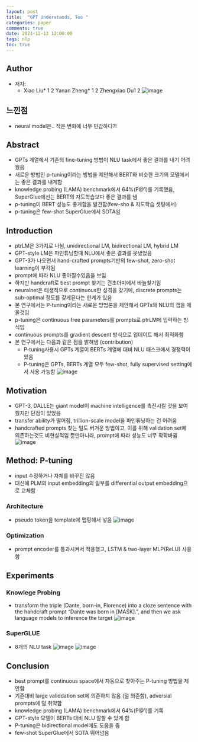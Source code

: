 ```yaml
---
layout: post
title:  "GPT Understands, Too "
categories: paper
comments: true
date: 2021-12-13 12:00:00
tags: nlp
toc: true
---
```


## Author
- 저자:
    - Xiao Liu* 1 2 Yanan Zheng* 1 2 Zhengxiao Du1 2
![image](https://user-images.githubusercontent.com/7252598/145810635-fed565cc-3a42-4a88-b65c-87ffad8199af.png)

## 느낀점
- neural model은.. 작은 변화에 너무 민감하다?!

## Abstract
- GPTs 계열에서 기존의 fine-tuning 방법이 NLU task에서 좋은 결과를 내기 어려웠음
- 새로운 방법인 p-tuning이라는 방법을 제안해서  BERT와 비슷한 크기의 모델에서는 좋은 결과를 내게함
- knowledge probing (LAMA) benchmark에서 64%(P@1)를 기록했음, SuperGlue에선는 BERT의 지도학습보다 좋은 결과를 냄
- p-tuning이 BERT 성능도 좋게함을 발견함(few-sho & 지도학습 셋팅에서)
- p-tuning은 few-shot SuperGlue에서 SOTA임

## Introduction
- ptrLM은 3가지로 나뉨, unidirectional LM, bidirectional LM, hybrid LM
- GPT-style LM은 파인튜닝할때 NLU에서 좋은 결과를 못냈었음
- GPT-3가 나오면서 hand-crafted prompts기반의 few-shot, zero-shot learning이 부각됨 
- prompt에 따라 NLU 좋아질수있음을 보임
- 하지만 handcraft로 best prompt 찾기는 건초더미에서 바늘찾기임
- neuralnet은 태생적으로 continuous한 성격을 갖기에, discrete prompts는 sub-optimal 정도를 갖게된다는 한계가 있음
- 본 연구에서는 P-tuning이라는 새로운 방법론을 제안해서 GPTs와 NLU의 갭을 메울것임
- p-tuning은 continuous free parameters를 prompts로 ptrLM에 입력하는 방식임
- continuous prompts를 gradient descent 방식으로 업데이트 해서 최적화함
- 본 연구에서는 다음과 같은 점을 밝혀냄 (contribution)
  - P-tuning사용시 GPTs 계열이 BERTs 계열에 대비 NLU 태스크에서 경쟁력이 있음
  - P-tuning은 GPTs, BERTs 계열 모두 few-shot, fully supervised setting에서 사용 가능함
![image](https://user-images.githubusercontent.com/7252598/145814238-6ea1674c-8725-4bc0-8c41-22ca396af58e.png)


## Motivation
- GPT-3, DALLE는 giant model이 machine intelligence를 촉진시킬 것을 보여줬지만 단점이 있었음
- transfer ability가 떨어짐, trillion-scale model을 파인튜닝하는 건 어려움
- handcrafted prompts 찾는 일도 버거운 방법이고, 이를 위해 validation set에 의존하는것도 비현실적임 뿐만아니라, prompt에 따라 성능도 너무 확확바뀜
![image](https://user-images.githubusercontent.com/7252598/145815114-97d0a101-0483-4222-bfc4-818f4f68bce1.png)

## Method: P-tuning
- input 수정하거나 자체를 바꾸진 않음
- 대신에 PLM의 input embedding의 일부를 differential output embedding으로 교체함

### Architecture
- pseudo token을 template에 맵핑해서 넣음 
![image](https://user-images.githubusercontent.com/7252598/145815905-e3e713e7-4674-4777-8084-c055a7688f80.png)

### Optimization
- prompt encoder를 통과시켜서 적용했고, LSTM & two-layer MLP(ReLU) 사용함

## Experiments
### Knowlege Probing
- transform the triple (Dante, born-in, Florence) into a cloze sentence with the handcraft prompt “Dante was born in [MASK].”, and then we ask language models to inference the target
![image](https://user-images.githubusercontent.com/7252598/145819472-290429e3-3fcf-4576-a140-7ca1f141028d.png)

### SuperGLUE
- 8개의 NLU task
![image](https://user-images.githubusercontent.com/7252598/145820072-02d1e870-6315-4f96-8fe0-cfcffcb15398.png)
![image](https://user-images.githubusercontent.com/7252598/145820417-c310447c-efd1-4ca9-b123-a4c496e58489.png)


## Conclusion
- best prompt를 continuous space에서 자동으로 찾아주는 P-tuning 방법을 제안함
- 기존대비 large validdation set에 의존하지 않음 (덜 의존함), adversial prompts에 덜 취약함
- knowledge probing (LAMA) benchmark에서 64%(P@1)를 기록
- GPT-style 모델이 BERTs 대비 NLU 잘할 수 있게 함
- P-tuning은 bidirectional model에도 도움을 줌
- few-shot SuperGlue에서 SOTA 뛰어넘음
